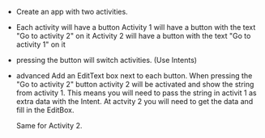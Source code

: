 
- Create an app with two activities.

- Each activity will have a button
	Activity 1 will have a button with the text "Go to activity 2" on it
	Activity 2 will have a button with the text "Go to activity 1" on it

- pressing the button will switch activities.
	(Use Intents)

* advanced
	Add an EditText box next to each button.
	When pressing the "Go to activity 2" button activity 2 will be activated
	and show the string from activity 1.
	This means you will need to pass the string in activit 1 as extra data with the
	Intent. 
	At actvity 2 you will need to get the data and fill in the EditBox.

	Same for Activity 2.
